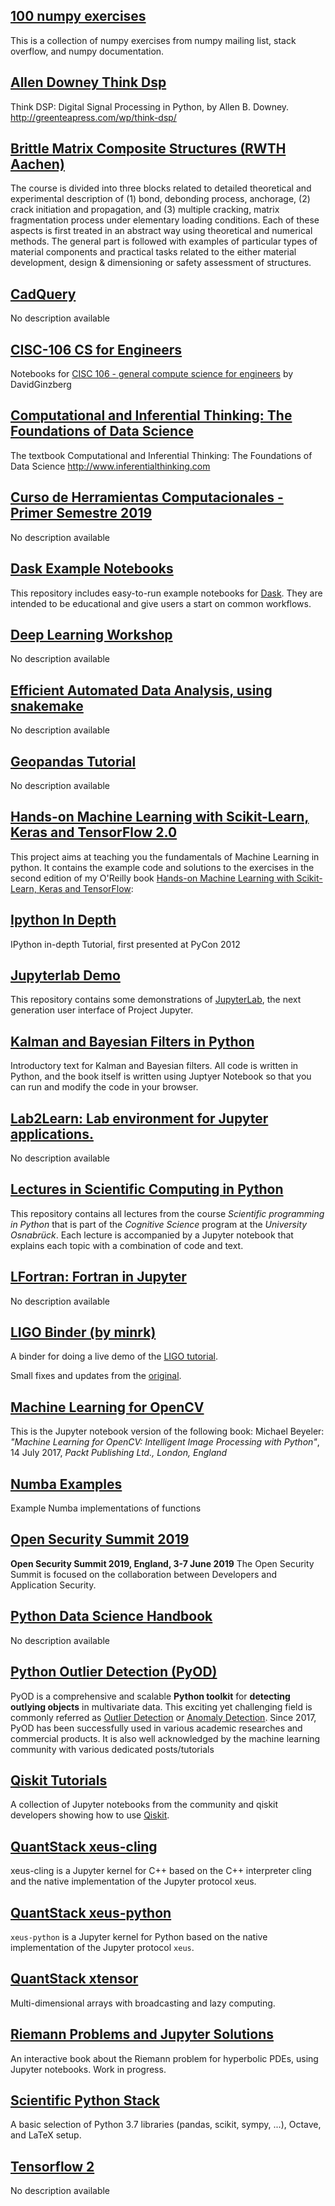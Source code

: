 ## [100 numpy exercises](https://github.com/rougier/numpy-100)

This is a collection of numpy exercises from numpy mailing list, stack overflow, and numpy documentation.


## [Allen Downey Think Dsp](https://github.com/AllenDowney/ThinkDSP)

Think DSP: Digital Signal Processing in Python, by Allen B. Downey. http://greenteapress.com/wp/think-dsp/


## [Brittle Matrix Composite Structures (RWTH Aachen)](https://wiki.imb.rwth-aachen.de/do/view/IMB/Teaching/TeachCourseObj0000)

The course is divided into three blocks related to detailed theoretical and experimental description of (1) bond, debonding process, anchorage, (2) crack initiation and propagation, and (3) multiple cracking, matrix fragmentation process under elementary loading conditions. Each of these aspects is first treated in an abstract way using theoretical and numerical methods.  The general part is followed with examples of particular types of material components and practical tasks  related to the either material development, design & dimensioning or safety assessment of structures.


## [CadQuery](https://github.com/dcowden/cadquery)

No description available

## [CISC-106 CS for Engineers](https://github.com/DavidGinzberg/CISC-106)

Notebooks for [CISC 106 - general compute science for engineers](https://catalog.udel.edu/preview_course_nopop.php?catoid=11&coid=34133) by DavidGinzberg


## [Computational and Inferential Thinking: The Foundations of Data Science](http://www.inferentialthinking.com)

The textbook Computational and Inferential Thinking: The Foundations of Data Science http://www.inferentialthinking.com

## [Curso de Herramientas Computacionales - Primer Semestre 2019](https://github.com/ComputoCienciasUniandes/FISI2026-201910)

No description available

## [Dask Example Notebooks](https://github.com/dask/dask-examples)

This repository includes easy-to-run example notebooks for [Dask](https://dask.org/). They are intended to be educational and give users a start on common workflows.


## [Deep Learning Workshop](https://github.com/pacm/dl-workshop)

No description available

## [Efficient Automated Data Analysis, using snakemake](https://github.com/ctb/2019-snakemake-ucdavis)

No description available

## [Geopandas Tutorial](https://github.com/jorisvandenbossche/geopandas-tutorial)

No description available

## [Hands-on Machine Learning with Scikit-Learn, Keras and TensorFlow 2.0](https://github.com/ageron/handson-ml2)

This project aims at teaching you the fundamentals of Machine Learning in python. It contains the example code and solutions to the exercises in the second edition of my O'Reilly book [Hands-on Machine Learning with Scikit-Learn, Keras and TensorFlow](https://www.oreilly.com/library/view/hands-on-machine-learning/9781492032632/):


## [Ipython In Depth](https://github.com/ipython/ipython-in-depth)

IPython in-depth Tutorial, first presented at PyCon 2012

## [Jupyterlab Demo](https://github.com/jupyterlab/jupyterlab-demo)

This repository contains some demonstrations of [JupyterLab](https://github.com/jupyter/jupyterlab), the next generation user interface of Project Jupyter.


## [Kalman and Bayesian Filters in Python](https://github.com/rlabbe/Kalman-and-Bayesian-Filters-in-Python)

Introductory text for Kalman and Bayesian filters.
All code is written in Python, and the book itself is written using Juptyer Notebook so that you can run and modify the code in your browser.


## [Lab2Learn: Lab environment for Jupyter applications.](https://github.com/santanche/lab2learn)

No description available

## [Lectures in Scientific Computing in Python](https://github.com/scientificprogrammingUOS/lectures)

This repository contains all lectures from the course *Scientific programming in Python* that is part of the *Cognitive Science* program at the *University Osnabrück*. Each lecture is accompanied by a Jupyter notebook that explains each topic with a combination of code and text.


## [LFortran: Fortran in Jupyter](https://lfortran.org/)

No description available

## [LIGO Binder (by minrk)](https://github.com/minrk/ligo-binder)

A binder for doing a live demo of the [LIGO tutorial](https://losc.ligo.org/events/GW170104/).

Small fixes and updates from the [original](https://github.com/losc-tutorial/LOSC_Event_tutorial).


## [Machine Learning for OpenCV](https://github.com/mbeyeler/opencv-machine-learning)

This is the Jupyter notebook version of the following book:
Michael Beyeler: *"Machine Learning for OpenCV: Intelligent Image Processing with Python"*, 14 July 2017, *Packt Publishing Ltd., London, England*


## [Numba Examples](https://github.com/numba/numba-examples)

Example Numba implementations of functions


## [Open Security Summit 2019](https://open-security-summit.org)

**Open Security Summit 2019, England, 3-7 June 2019**
The Open Security Summit is focused on the collaboration between Developers and Application Security.


## [Python Data Science Handbook](https://jakevdp.github.io/PythonDataScienceHandbook/)

No description available

## [Python Outlier Detection (PyOD)](https://pyod.readthedocs.io/en/latest/)

PyOD is a comprehensive and scalable **Python toolkit** for **detecting outlying objects** in multivariate data. This exciting yet challenging field is commonly referred as [Outlier Detection](https://en.wikipedia.org/wiki/Anomaly_detection) or [Anomaly Detection](https://en.wikipedia.org/wiki/Anomaly_detection). Since 2017, PyOD has been successfully used in various academic researches and  commercial products. It is also well acknowledged by the machine learning community with various dedicated posts/tutorials


## [Qiskit Tutorials](https://github.com/Qiskit/qiskit-tutorials)

A collection of Jupyter notebooks from the community and qiskit developers showing how to use [Qiskit](https://qiskit.org/).


## [QuantStack xeus-cling](https://xeus-cling.readthedocs.io/en/latest/)

xeus-cling is a Jupyter kernel for C++ based on the C++ interpreter cling and the native implementation of the Jupyter protocol xeus.

## [QuantStack xeus-python](https://github.com/QuantStack/xeus-python)

`xeus-python` is a Jupyter kernel for Python based on the native implementation of the Jupyter protocol `xeus`.


## [QuantStack xtensor](http://quantstack.net/xtensor)

Multi-dimensional arrays with broadcasting and lazy computing.

## [Riemann Problems and Jupyter Solutions](https://github.com/haraldschilly/riemann_book)

An interactive book about the Riemann problem for hyperbolic PDEs, using Jupyter notebooks. Work in progress.


## [Scientific Python Stack](https://github.com/haraldschilly/sci-toolbox-binder)

A basic selection of Python 3.7 libraries (pandas, scikit, sympy, ...), Octave, and LaTeX setup.


## [Tensorflow 2](https://github.com/haraldschilly/tensorflow2-binder)

No description available

